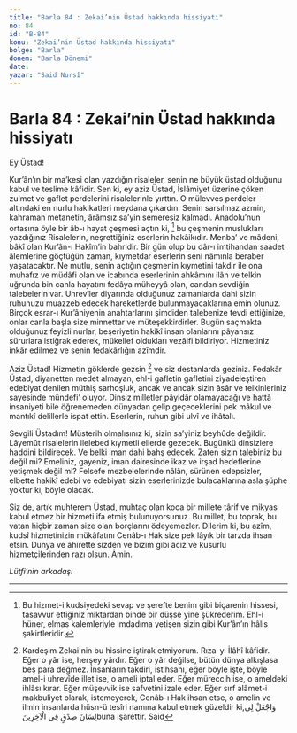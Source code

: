 ```yaml
---
title: "Barla 84 : Zekai’nin Üstad hakkında hissiyatı"
no: 84
id: "B-84"
konu: "Zekai’nin Üstad hakkında hissiyatı"
bolge: "Barla"
donem: "Barla Dönemi"
date: 
yazar: "Said Nursî"
---
```


# Barla 84 : Zekai’nin Üstad hakkında hissiyatı

Ey Üstad!

Kur’ân’ın bir ma’kesi olan yazdığın risaleler, senin ne büyük üstad olduğunu kabul ve teslime kâfidir. Sen ki, ey aziz Üstad, İslâmiyet üzerine çöken zulmet ve gaflet perdelerini risalelerinle yırttın. O mülevves perdeler altındaki en nurlu hakikatleri meydana çıkardın. Senin sarsılmaz azmin, kahraman metanetin, ârâmsız sa’yin semeresiz kalmadı. Anadolu’nun ortasına öyle bir âb-ı hayat çeşmesi açtın ki, [^1] bu çeşmenin muslukları yazdığınız Risalelerin, neşrettiğiniz eserlerin hakâikıdır. Menba’ ve mâdeni, bâkî olan Kur’ân-ı Hakîm’in bahridir. Bir gün olup bu dâr-ı imtihandan saadet âlemlerine göçtüğün zaman, kıymetdar eserlerin seni nâmınla beraber yaşatacaktır. Ne mutlu, senin açtığın çeşmenin kıymetini takdir ile ona muhafız ve müdâfi olan ve icabında eserlerinin ahkâmını ilân ve telkin uğrunda bin canla hayatını fedâya müheyyâ olan, candan sevdiğin talebelerin var. Uhrevîler diyarında olduğunuz zamanlarda dahi sizin ruhunuzu muazzeb edecek hareketlerde bulunmayacaklarına emin olunuz. Birçok esrar-ı Kur’âniyenin anahtarlarını şimdiden talebenize tevdi ettiğinize, onlar canla başla size minnettar ve müteşekkirdirler. Bugün saçmakta olduğunuz feyizli nurlar, beşeriyetin hakikî insan olanlarını pâyansız sürurlara istiğrak ederek, mükellef oldukları vezâifi bildiriyor. Hizmetiniz inkâr edilmez ve senin fedakârlığın azîmdir.

Aziz Üstad! Hizmetin göklerde gezsin [^2] ve siz destanlarda geziniz. Fedakâr Üstad, diyanetten medet almayan, ehl-i gafletin gafletini ziyadeleştiren edebiyat denilen müthiş sarhoşluk, ancak ve ancak sizin âsâr ve telkinleriniz sayesinde mündefi’ oluyor. Dinsiz milletler pâyidâr olamayacağı ve hattâ insaniyeti bile öğrenemeden dünyadan gelip geçeceklerini pek mâkul ve mantıkî delillerle ispat ettin. Eserlerin, ruhun gibi ulvî ve ihâtalı.

Sevgili Üstadım! Müsterih olmalısınız ki, sizin sa’yiniz beyhûde değildir. Lâyemût risalelerin ilelebed kıymetli ellerde gezecek. Bugünkü dinsizlere haddini bildirecek. Ve belki iman dahi bahş edecek. Zaten sizin talebiniz bu değil mi? Emeliniz, gayeniz, iman dairesinde ikaz ve irşad hedeflerine yetişmek değil mi? Felsefe mezbelelerinde nâlân, sürünen edepsizler, elbette hakikî edebi ve edebiyatı sizin eserlerinizde bulacaklarına asla şüphe yoktur ki, böyle olacak.

Siz de, artık muhterem Üstad, muhtaç olan koca bir millete târif ve mikyas kabul etmez bir hizmeti ifa etmiş bulunuyorsunuz. Bu millet, bu toprak, bu vatan hiçbir zaman size olan borçlarını ödeyemezler. Dilerim ki, bu azîm, kudsî hizmetinizin mükâfatını Cenâb-ı Hak size pek lâyık bir tarzda ihsan etsin. Dünya ve âhirette sizden ve bizim gibi âciz ve kusurlu hizmetçilerinden razı olsun. Âmin.

*Lütfi’nin arkadaşı*

***

[^1]: Bu hizmet-i kudsiyedeki sevap ve şerefte benim gibi biçarenin hissesi, tasavvur ettiğiniz miktardan binde bir düşse yine şükrederim. Ehl-i hüner, elmas kalemleriyle imdadıma yetişen sizin gibi Kur’ân’ın hâlis şakirtleridir.
[^2]: Kardeşim Zekai'nin bu hissine iştirak etmiyorum. Rıza-yı İlâhî kâfidir. Eğer o yâr ise, herşey yârdır. Eğer o yâr değilse, bütün dünya alkışlasa beş para değmez. İnsanların takdiri, istihsanı, eğer böyle işte, böyle amel-i uhrevîde illet ise, o ameli iptal eder. Eğer müreccih ise, o ameldeki ihlâsı kırar. Eğer müşevvik ise safvetini izale eder. Eğer sırf alâmet-i makbuliyet olarak, istemeyerek, Cenâb-ı Hak ihsan etse, o amelin ve ilmin insanlarda hüsn-ü tesîri namına kabul etmek güzeldir ki,<span class="arabic" dir="rtl" title="Meal: “Sonra gelecekler arasında beni doğrulukla anılanlardan kıl.” [Şuarâ Sûresi, 26:84]">وَاجْعَلْ لِى لِسَانَ صِدْقٍ فِى الْآخِرِينَ</span>buna işarettir. Said
